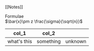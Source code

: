 [[Notes]]

Formulae<br>
$\bar{x}\pm z \frac{\sigma}{\sqrt{n}}$

| col_1       | col_2     |     |
| ----------- | --------- | --- |
| what's this | something | unknown |


